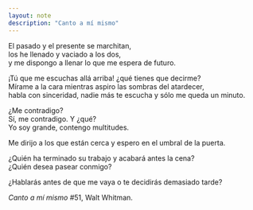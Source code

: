 ```yaml
---
layout: note
description: "Canto a mí mismo"
---
```


El pasado y el presente se marchitan,  
los he llenado y vaciado a los dos,  
y me dispongo a llenar lo que me espera de futuro.

¡Tú que me escuchas allá arriba! ¿qué tienes que decirme?  
Mírame a la cara mientras aspiro las sombras del atardecer,  
habla con sinceridad, nadie más te escucha y sólo me queda un minuto.

¿Me contradigo?  
Sí, me contradigo. Y ¿qué?  
Yo soy grande, contengo multitudes.

Me dirijo a los que están cerca y espero en el umbral de la puerta.  

¿Quién ha terminado su trabajo y acabará antes la cena?  
¿Quién desea pasear conmigo?

¿Hablarás antes de que me vaya o te decidirás demasiado tarde?

*Canto a mí mismo* #51, Walt Whitman.
